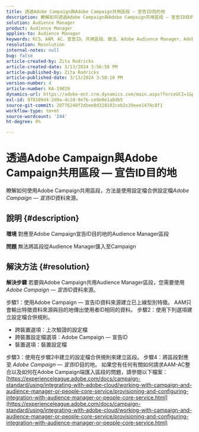 ```yaml
---
title: 透過Adobe Campaign與Adobe Campaign共用區段 — 宣告ID目的地
description: 瞭解如何透過Adobe Campaign與Adobe Campaign共用區段 — 宣告ID目的地
solution: Audience Manager
product: Audience Manager
applies-to: Audience Manager
keywords: KCS、AAM、AC、宣告ID、共用區段、做法、Adobe Audience Manager、Adobe Campaign、宣告ID目的地
resolution: Resolution
internal-notes: null
bug: false
article-created-by: Zita Rodricks
article-created-date: 3/13/2024 3:56:58 PM
article-published-by: Zita Rodricks
article-published-date: 3/13/2024 3:58:10 PM
version-number: 4
article-number: KA-19029
dynamics-url: https://adobe-ent.crm.dynamics.com/main.aspx?forceUCI=1&pagetype=entityrecord&etn=knowledgearticle&id=fc071c51-52e1-ee11-904d-6045bd0065b6
exl-id: 978109d4-2d9a-4c2d-9e7b-ce9e0e1a0db5
source-git-commit: 20776248f2dbee0d328102ceb2c39eee1474c8f1
workflow-type: tm+mt
source-wordcount: '244'
ht-degree: 0%

---
```


# 透過Adobe Campaign與Adobe Campaign共用區段 — 宣告ID目的地


瞭解如何使用Adobe Campaign共用區段，方法是使用設定檔合併設定檔&#x200B;*Adobe Campaign — 宣告ID*&#x200B;資料來源。

## 說明 {#description}


<b>環境</b>
對應至Adobe Campaign宣告ID目的地的Audience Manager區段

<b>問題</b>
無法將區段從Audience Manager匯入至Campaign


## 解決方法 {#resolution}


<b>解決步驟</b>
若要與Adobe Campaign共用Audience Manager區段，您需要使用*Adobe Campaign — 宣告ID*&#x200B;資料來源。

步驟1：使用Adobe Campaign — 宣告ID資料來源建立已上線型別特徵。
AAM只會輸出特徵資料來源與目的地傳出使用者ID相同的資料。
步驟2：使用下列選項建立設定檔合併規則。

- 跨裝置選項：上次驗證的設定檔
- 跨裝置設定檔選項：Adobe Campaign — 宣告ID
- 裝置選項：裝置設定檔


步驟3：使用在步驟2中建立的設定檔合併規則來建立區段。
步驟4：將區段對應至 *Adobe Campaign — 宣告ID*目的地。
如果您有任何有關如何請求AAM-AC整合以及如何在Adobe Campaign端匯入區段的問題，請參閱以下檔案： [https://experienceleague.adobe.com/docs/campaign-standard/using/integrating-with-adobe-cloud/working-with-campaign-and-audience-manager-or-people-core-service/provisioning-and-configuring-integration-with-audience-manager-or-people-core-service.html](https://experienceleague.adobe.com/docs/campaign-standard/using/integrating-with-adobe-cloud/working-with-campaign-and-audience-manager-or-people-core-service/provisioning-and-configuring-integration-with-audience-manager-or-people-core-service.html)
